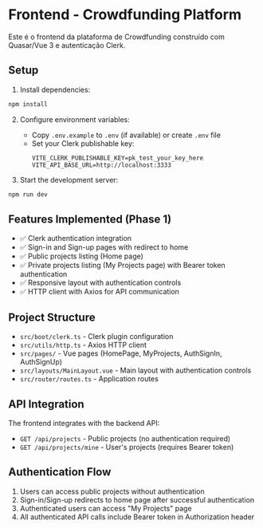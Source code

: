 # Frontend - Crowdfunding Platform

Este é o frontend da plataforma de Crowdfunding construído com Quasar/Vue 3 e autenticação Clerk.

## Setup

1. Install dependencies:
```bash
npm install
```

2. Configure environment variables:
   - Copy `.env.example` to `.env` (if available) or create `.env` file
   - Set your Clerk publishable key:
     ```
     VITE_CLERK_PUBLISHABLE_KEY=pk_test_your_key_here
     VITE_API_BASE_URL=http://localhost:3333
     ```

3. Start the development server:
```bash
npm run dev
```

## Features Implemented (Phase 1)

- ✅ Clerk authentication integration
- ✅ Sign-in and Sign-up pages with redirect to home
- ✅ Public projects listing (Home page)
- ✅ Private projects listing (My Projects page) with Bearer token authentication
- ✅ Responsive layout with authentication controls
- ✅ HTTP client with Axios for API communication

## Project Structure

- `src/boot/clerk.ts` - Clerk plugin configuration
- `src/utils/http.ts` - Axios HTTP client
- `src/pages/` - Vue pages (HomePage, MyProjects, AuthSignIn, AuthSignUp)
- `src/layouts/MainLayout.vue` - Main layout with authentication controls
- `src/router/routes.ts` - Application routes

## API Integration

The frontend integrates with the backend API:
- `GET /api/projects` - Public projects (no authentication required)
- `GET /api/projects/mine` - User's projects (requires Bearer token)

## Authentication Flow

1. Users can access public projects without authentication
2. Sign-in/Sign-up redirects to home page after successful authentication
3. Authenticated users can access "My Projects" page
4. All authenticated API calls include Bearer token in Authorization header